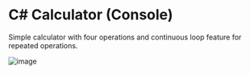 # C# Calculator (Console)
Simple calculator with four operations and continuous loop feature for repeated operations.

![image](https://github.com/user-attachments/assets/3e3333f4-dc3a-43f7-90ea-c83bd80da788)
